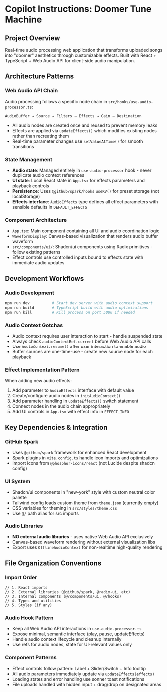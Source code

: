 # Copilot Instructions: Doomer Tune Machine

## Project Overview
Real-time audio processing web application that transforms uploaded songs into "doomer" aesthetics through customizable effects. Built with React + TypeScript + Web Audio API for client-side audio manipulation.

## Architecture Patterns

### Web Audio API Chain
Audio processing follows a specific node chain in `src/hooks/use-audio-processor.ts`:
```
AudioBuffer → Source → Filters → Effects → Gain → Destination
```
- All audio nodes are created once and reused to prevent memory leaks
- Effects are applied via `updateEffects()` which modifies existing nodes rather than recreating them
- Real-time parameter changes use `setValueAtTime()` for smooth transitions

### State Management
- **Audio state**: Managed entirely in `use-audio-processor` hook - never duplicate audio context references
- **UI state**: Local React state in `App.tsx` for effects parameters and playback controls  
- **Persistence**: Uses `@github/spark/hooks` `useKV()` for preset storage (not localStorage)
- **Effects interface**: `AudioEffects` type defines all effect parameters with sensible defaults in `DEFAULT_EFFECTS`

### Component Architecture
- `App.tsx`: Main component containing all UI and audio coordination logic
- `WaveformDisplay`: Canvas-based visualization that renders audio buffer waveform
- `src/components/ui/`: Shadcn/ui components using Radix primitives - follow existing patterns
- Effect controls use controlled inputs bound to effects state with immediate audio updates

## Development Workflows

### Audio Development
```bash
npm run dev          # Start dev server with audio context support
npm run build        # TypeScript build with audio optimizations
npm run kill         # Kill process on port 5000 if needed
```

### Audio Context Gotchas
- Audio context requires user interaction to start - handle suspended state
- Always check `audioContextRef.current` before Web Audio API calls
- Use `AudioContext.resume()` after user interaction to enable audio
- Buffer sources are one-time-use - create new source node for each playback

### Effect Implementation Pattern
When adding new audio effects:
1. Add parameter to `AudioEffects` interface with default value
2. Create/configure audio nodes in `initAudioContext()`
3. Add parameter handling in `updateEffects()` switch statement
4. Connect nodes in the audio chain appropriately
5. Add UI controls in `App.tsx` with effect info in `EFFECT_INFO`

## Key Dependencies & Integration

### GitHub Spark
- Uses `@github/spark` framework for enhanced React development
- Spark plugins in `vite.config.ts` handle icon imports and optimizations
- Import icons from `@phosphor-icons/react` (not Lucide despite shadcn config)

### UI System  
- Shadcn/ui components in "new-york" style with custom neutral color palette
- Tailwind config loads custom theme from `theme.json` (currently empty)
- CSS variables for theming in `src/styles/theme.css` 
- Use `@/` path alias for src imports

### Audio Libraries
- **NO external audio libraries** - uses native Web Audio API exclusively
- Canvas-based waveform rendering without external visualization libs
- Export uses `OfflineAudioContext` for non-realtime high-quality rendering

## File Organization Conventions

### Import Order
```tsx
// 1. React imports
// 2. External libraries (@github/spark, @radix-ui, etc)  
// 3. Internal components (@/components/ui, @/hooks)
// 4. Types and utilities
// 5. Styles (if any)
```

### Audio Hook Pattern
- Keep all Web Audio API interactions in `use-audio-processor.ts`
- Expose minimal, semantic interface (play, pause, updateEffects)
- Handle audio context lifecycle and cleanup internally
- Use refs for audio nodes, state for UI-relevant values only

### Component Patterns
- Effect controls follow pattern: Label + Slider/Switch + Info tooltip
- All audio parameters immediately update via `updateEffects(effects)`
- Loading states and error handling use sonner toast notifications
- File uploads handled with hidden input + drag/drop on designated areas